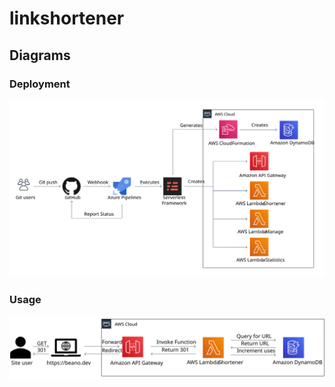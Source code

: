 # linkshortener

## Diagrams

### Deployment

![](assets/diagrams/Deploy.svg)

### Usage

![](assets/diagrams/Usage.svg)